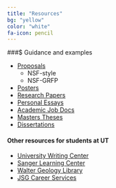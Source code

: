 ```yaml
---
title: "Resources"
bg: "yellow"
color: "white"
fa-icon: pencil
---
```


###$ Guidance and examples

* [Proposals](https://utexas.instructure.com/courses/1154845/pages/poster-design-and-presentation-overview?module_item_id=8005165)
  * NSF-style
  * NSF-GRFP
* [Posters](https://utexas.instructure.com/courses/1154845/pages/poster-design-and-presentation-overview?module_item_id=8005165)
* [Research Papers](https://utexas.instructure.com/courses/1154845/pages/poster-design-and-presentation-overview?module_item_id=8005165)
* [Personal Essays](https://utexas.instructure.com/courses/1154845/pages/poster-design-and-presentation-overview?module_item_id=8005165)
* [Academic Job Docs](https://utexas.instructure.com/courses/1154845/pages/poster-design-and-presentation-overview?module_item_id=8005165)
* [Masters Theses](https://utexas.instructure.com/courses/1154845/pages/poster-design-and-presentation-overview?module_item_id=8005165)
* [Dissertations](https://utexas.instructure.com/courses/1154845/pages/poster-design-and-presentation-overview?module_item_id=8005165)

#### Other resources for students at UT

* [University Writing Center](http://uwc.utexas.edu)
* [Sanger Learning Center](http://www.utexas.edu/ugs/slc/grad)
* [Walter Geology Library](http://www.lib.utexas.edu/geology)
* [JSG Career Services](http://www.jsg.utexas.edu/careers)

